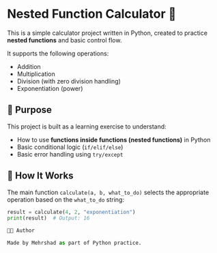 # Nested Function Calculator 🧮

This is a simple calculator project written in Python, created to practice **nested functions** and basic control flow.

It supports the following operations:
- Addition
- Multiplication
- Division (with zero division handling)
- Exponentiation (power)

## 🚀 Purpose

This project is built as a learning exercise to understand:
- How to use **functions inside functions (nested functions)** in Python
- Basic conditional logic (`if/elif/else`)
- Basic error handling using `try/except`

## 🧠 How It Works

The main function `calculate(a, b, what_to_do)` selects the appropriate operation based on the `what_to_do` string:

```python
result = calculate(4, 2, "exponentiation")
print(result)  # Output: 16

🧑‍💻 Author

Made by Mehrshad as part of Python practice.
